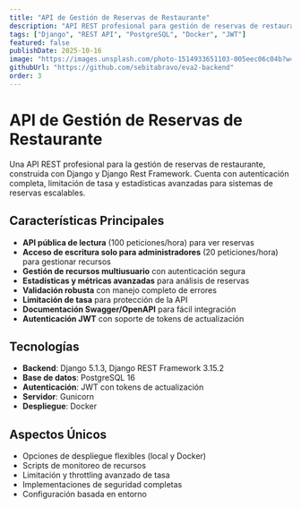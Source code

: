 ```yaml
---
title: "API de Gestión de Reservas de Restaurante"
description: "API REST profesional para gestión de reservas de restaurante construida con Django y PostgreSQL"
tags: ["Django", "REST API", "PostgreSQL", "Docker", "JWT"]
featured: false
publishDate: 2025-10-16
image: "https://images.unsplash.com/photo-1514933651103-005eec06c04b?w=800&h=600&fit=crop"
githubUrl: "https://github.com/sebitabravo/eva2-backend"
order: 3
---
```


# API de Gestión de Reservas de Restaurante

Una API REST profesional para la gestión de reservas de restaurante, construida con Django y Django Rest Framework. Cuenta con autenticación completa, limitación de tasa y estadísticas avanzadas para sistemas de reservas escalables.

## Características Principales

- **API pública de lectura** (100 peticiones/hora) para ver reservas
- **Acceso de escritura solo para administradores** (20 peticiones/hora) para gestionar recursos
- **Gestión de recursos multiusuario** con autenticación segura
- **Estadísticas y métricas avanzadas** para análisis de reservas
- **Validación robusta** con manejo completo de errores
- **Limitación de tasa** para protección de la API
- **Documentación Swagger/OpenAPI** para fácil integración
- **Autenticación JWT** con soporte de tokens de actualización

## Tecnologías

- **Backend**: Django 5.1.3, Django REST Framework 3.15.2
- **Base de datos**: PostgreSQL 16
- **Autenticación**: JWT con tokens de actualización
- **Servidor**: Gunicorn
- **Despliegue**: Docker

## Aspectos Únicos

- Opciones de despliegue flexibles (local y Docker)
- Scripts de monitoreo de recursos
- Limitación y throttling avanzado de tasa
- Implementaciones de seguridad completas
- Configuración basada en entorno

